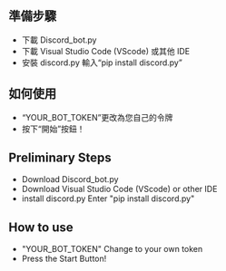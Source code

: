 ## 準備步驟
- 下載 Discord_bot.py
- 下載 Visual Studio Code (VScode) 或其他 IDE
- 安裝 discord.py 輸入“pip install discord.py”

## 如何使用
- “YOUR_BOT_TOKEN”更改為您自己的令牌
- 按下“開始”按鈕！


## Preliminary Steps
- Download Discord_bot.py
- Download Visual Studio Code (VScode) or other IDE
- install discord.py
  Enter "pip install discord.py"
  
## How to use
- "YOUR_BOT_TOKEN" Change to your own token
- Press the Start Button!
